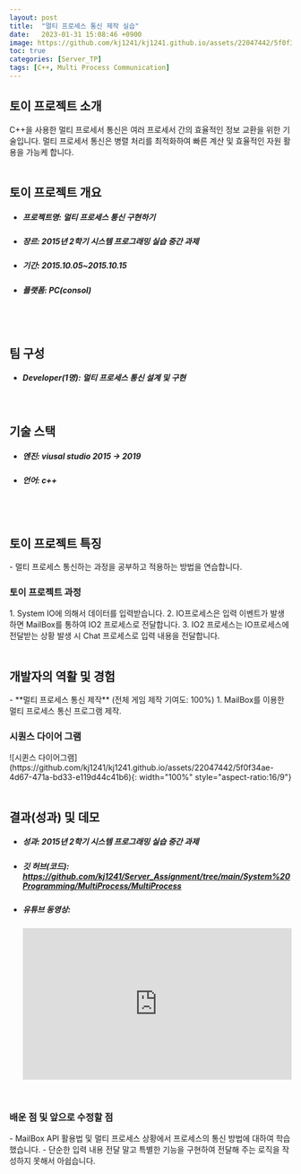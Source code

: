 ```yaml
---
layout: post
title:  "멀티 프로세스 통신 제작 실습"
date:   2023-01-31 15:08:46 +0900
image: https://github.com/kj1241/kj1241.github.io/assets/22047442/5f0f34ae-4d67-471a-bd33-e119d44c41b6
toc: true
categories: [Server_TP]
tags: [C++, Multi Process Communication]
---
```


<h2><green1_h2> 토이 프로젝트 소개 </green1_h2></h2>
C++을 사용한 멀티 프로세서 통신은 여러 프로세서 간의 효율적인 정보 교환을 위한 기술입니다.  
멀티 프로세서 통신은 병렬 처리를 최적화하여 빠른 계산 및 효율적인 자원 활용을 가능케 합니다.

<br>
<br>
<h2><green1_h2> 토이 프로젝트 개요 </green1_h2></h2><ul>
<li><h5><green1_h5>프로젝트명: </green1_h5><span> 멀티 프로세스 통신 구현하기</span></h5></li>
<li><h5><green1_h5>장르: </green1_h5><span> 2015년 2학기 시스템 프로그래밍 실습 중간 과제</span></h5></li>
<li><h5><green1_h5>기간: </green1_h5><span> 2015.10.05~2015.10.15</span></h5></li>
<li><h5><green1_h5>플랫폼: </green1_h5><span> PC(consol) </span></h5></li></ul>

<br>
<br>
<h2><green1_h2> 팀 구성 </green1_h2></h2><ul> 
<li><h5><green1_h5>Developer(1명): </green1_h5><span> 멀티 프로세스 통신 설계 및 구현 </span></h5></li>
</ul>

<br>
<h2><green1_h2> 기술 스택 </green1_h2></h2><ul>
<li><h5><green1_h5>엔진: </green1_h5><span> viusal studio 2015 → 2019 </span></h5></li>
<li><h5><green1_h5>언어: </green1_h5><span> c++ </span></h5></li>
</ul>

<br>
<br>
<h2 ><green1_h2> 토이 프로젝트 특징 </green1_h2></h2>
- 멀티 프로세스 통신하는 과정을 공부하고 적용하는 방법을 연습합니다.

<br>
<h3 ><green1_h3> 토이 프로젝트 과정 </green1_h3></h3>
1. System IO에 의해서 데이터를 입력받습니다.
2. IO프로세스은 입력 이벤트가 발생하면 MailBox를 통하여 IO2 프로세스로 전달합니다.
3. IO2 프로세스는 IO프로세스에 전달받는 상황 발생 시 Chat 프로세스로 입력 내용을 전달합니다.


<br>
<br>
<h2><green1_h2> 개발자의 역활 및 경험 </green1_h2></h2>
- **멀티 프로세스 통신 제작** <span><red1_error>(전체 게임 제작 기여도: 100%)</red1_error></span>
    1. MailBox를 이용한 멀티 프로세스 통신 프로그램 제작.

<br>
<h3><green1_h3> 시퀀스 다이어 그램 </green1_h3></h3>
![시퀸스 다이어그램](https://github.com/kj1241/kj1241.github.io/assets/22047442/5f0f34ae-4d67-471a-bd33-e119d44c41b6){: width="100%" style="aspect-ratio:16/9"}


<br>
<br>
<h2><green1_h2> 결과(성과) 및 데모 </green1_h2></h2>
<ul>
<li><h5><green1_h5>성과: </green1_h5><span> 2015년 2학기 시스템 프로그래밍 실습 중간 과제 </span></h5></li>
<li><h5><green1_h5>깃 허브(코드): </green1_h5><span> 
<a href="https://github.com/kj1241/Server_Assignment/tree/main/System%20Programming/MultiProcess/MultiProcess">https://github.com/kj1241/Server_Assignment/tree/main/System%20Programming/MultiProcess/MultiProcess</a> </span></h5></li>
<li><h5><green1_h5>유튜브 동영상: </green1_h5></h5> 
<iframe  width="100%" style="aspect-ratio:16/9" src="https://www.youtube.com/embed/cOH9jgKtj8k" title="멀티 프로세스 통신(화질 개선)" frameborder="0" allow="accelerometer; autoplay; clipboard-write; encrypted-media; gyroscope; picture-in-picture; web-share" allowfullscreen></iframe>
</li>
</ul>

<br>
<h3><green1_h3> 배운 점 및 앞으로 수정할 점 </green1_h3></h3>
- MailBox API 활용법 및 멀티 프로세스 상황에서 프로세스의 통신 방법에 대하여 학습했습니다.
- 단순한 입력 내용 전달 말고 특별한 기능을 구현하여 전달해 주는 로직을 작성하지 못해서 아쉽습니다.
